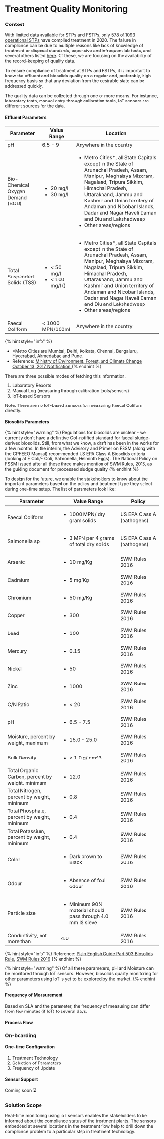 # Treatment Quality Monitoring

### Context

With limited data available for STPs and FSTPs, only [578 of 1093 operational STPs](https://cpcb.nic.in/openpdffile.php?id=UmVwb3J0RmlsZXMvMTIyOF8xNjE1MTk2MzIyX21lZGlhcGhvdG85NTY0LnBkZg==) have complied treatment in 2020. The failure in compliance can be due to multiple reasons like lack of knowledge of treatment or disposal standards, expensive and infrequent lab tests, and several others listed [here](https://miro.com/app/board/o9J\_lbLj6ps=/?moveToWidget=3074457358634878411\&cot=14). Of these, we are focusing on the availability of the record-keeping of quality data.&#x20;

To ensure compliance of treatment at STPs and FSTPs, it is important to know the effluent and biosolids quality on a regular and, preferably, high-frequency basis so that any deviation from the desirable state can be addressed quickly.

The quality data can be collected through one or more means. For instance, laboratory tests, manual entry through calibration tools, IoT sensors are different sources for the data.&#x20;

#### Effluent Parameters

| Parameter                        | Value Range                                                 | Location                                                                                                                                                                                                                                                                                                                                         |
| -------------------------------- | ----------------------------------------------------------- | ------------------------------------------------------------------------------------------------------------------------------------------------------------------------------------------------------------------------------------------------------------------------------------------------------------------------------------------------ |
| pH                               | 6.5 - 9                                                     | Anywhere in the country                                                                                                                                                                                                                                                                                                                          |
| Bio-Chemical Oxygen Demand (BOD) | <ul><li>20 mg/l</li><li>30 mg/l</li></ul>                   | <ul><li>Metro Cities*, all State Capitals except in the State of Arunachal Pradesh, Assam, Manipur, Meghalaya Mizoram, Nagaland, Tripura Sikkim, Himachal Pradesh, Uttarakhand, Jammu and Kashmir and Union territory of Andaman and Nicobar Islands, Dadar and Nagar Haveli Daman and Diu and Lakshadweep</li><li>Other areas/regions</li></ul> |
| Total Suspended Solids (TSS)     | <ul><li>&#x3C; 50 mg/l</li><li>&#x3C; 100 mg/l ()</li></ul> | <ul><li>Metro Cities*, all State Capitals except in the State of Arunachal Pradesh, Assam, Manipur, Meghalaya Mizoram, Nagaland, Tripura Sikkim, Himachal Pradesh, Uttarakhand, Jammu and Kashmir and Union territory of Andaman and Nicobar Islands, Dadar and Nagar Haveli Daman and Diu and Lakshadweep</li><li>Other areas/regions</li></ul> |
| Faecal Coliform                  | < 1000 MPN/100ml                                            | Anywhere in the country                                                                                                                                                                                                                                                                                                                          |

{% hint style="info" %}
* \*Metro Cities are Mumbai, Delhi, Kolkata, Chennai, Bengaluru, Hyderabad, Ahmedabad and Pune.
* Reference: [Ministry of Environment, Forest, and Climate Change October 13, 2017 Notification ](http://ismenvis.nic.in/database/notification\_13th\_oct\_2017-gsr1265e\_15634.aspx)
{% endhint %}

There are three possible modes of fetching this information.

1. Laboratory Reports
2. Manual Log (measuring through calibration tools/sensors)
3. IoT-based Sensors

Note: There are no IoT-based sensors for measuring Faecal Coliform directly.

#### Biosolids Parameters

{% hint style="warning" %}
Regulations for biosolids are unclear - we currently don't have a definitive GoI-notified standard for faecal sludge-derived biosolids. Still, from what we know, a draft has been in the works for a few months. In the interim, the Advisory and Primer on FSSM (along with the CPHEEO Manual) recommended US EPA Class A Biosolids criteria (looking at E Coli/F Coli, Salmonella, Helminth Eggs). The National Policy on FSSM issued after all these three makes mention of SWM Rules, 2016, as the guiding document for processed sludge quality
{% endhint %}

To design for the future, we enable the stakeholders to know about the important parameters based on the policy and treatment type they select during one-time setup. The list of parameters look like:

| Parameter                                        | Value Range                                                                | Policy                     |
| ------------------------------------------------ | -------------------------------------------------------------------------- | -------------------------- |
| Faecal Coliform                                  | <ul><li>1000 MPN/ dry gram solids</li></ul>                                | US EPA Class A (pathogens) |
| Salmonella sp                                    | <ul><li>3 MPN per 4 grams of total dry solids</li></ul>                    | US EPA Class A (pathogens) |
| Arsenic                                          | <ul><li>10 mg/Kg</li></ul>                                                 | SWM Rules 2016             |
| Cadmium                                          | <ul><li>5 mg/Kg</li></ul>                                                  | SWM Rules 2016             |
| Chromium                                         | <ul><li>50 mg/Kg</li></ul>                                                 | SWM Rules 2016             |
| Copper                                           | <ul><li>300</li></ul>                                                      | SWM Rules 2016             |
| Lead                                             | <ul><li>100</li></ul>                                                      | SWM Rules 2016             |
| Mercury                                          | <ul><li>0.15</li></ul>                                                     | SWM Rules 2016             |
| Nickel                                           | <ul><li>50</li></ul>                                                       | SWM Rules 2016             |
| Zinc                                             | <ul><li>1000</li></ul>                                                     | SWM Rules 2016             |
| C/N Ratio                                        | <ul><li>&#x3C; 20</li></ul>                                                | SWM Rules 2016             |
| pH                                               | <ul><li>6.5 - 7.5</li></ul>                                                | SWM Rules 2016             |
| Moisture, percent by weight, maximum             | <ul><li>15.0 - 25.0 </li></ul>                                             | SWM Rules 2016             |
| Bulk Density                                     | <ul><li>&#x3C; 1.0 g/ cm^3</li></ul>                                       | SWM Rules 2016             |
| Total Organic Carbon, percent by weight, minimum | <ul><li>12.0</li></ul>                                                     | SWM Rules 2016             |
| Total Nitrogen, percent by weight, minimum       | <ul><li>0.8</li></ul>                                                      | SWM Rules 2016             |
| Total Phosphate, percent by weight, minimum      | <ul><li>0.4</li></ul>                                                      | SWM Rules 2016             |
| Total Potassium, percent by weight, minimum      | <ul><li>0.4</li></ul>                                                      | SWM Rules 2016             |
| Color                                            | <ul><li>Dark brown to Black</li></ul>                                      | SWM Rules 2016             |
| Odour                                            | <ul><li>Absence of foul odour</li></ul>                                    | SWM Rules 2016             |
| Particle size                                    | <ul><li>Minimum 90% material should pass through 4.0 mm IS sieve</li></ul> | SWM Rules 2016             |
| Conductivity, not more than                      | 4.0                                                                        | SWM Rules 2016             |

{% hint style="info" %}
Reference: [Plain English Guide Part 503 Biosolids Rule](https://www.epa.gov/sites/default/files/2018-12/documents/plain-english-guide-part503-biosolids-rule.pdf), [SWM Rules 2016](https://moef.gov.in/wp-content/uploads/2017/08/SWM-2016-English.pdf)
{% endhint %}

{% hint style="warning" %}
Of all these parameters, pH and Moisture can be monitored through IoT sensors. However, biosolids quality monitoring for other parameters using IoT is yet to be explored by the market.
{% endhint %}

#### Frequency of Measurement

Based on SLA and the parameter, the frequency of measuring can differ from few minutes (if IoT) to several days.&#x20;

#### Process Flow

### On-boarding&#x20;

#### One-time Configuration

1. Treatment Technology
2. Selection of Parameters
3. Frequency of Update

#### Sensor Support

Coming soon :hourglass:

### Solution Scope

Real-time monitoring using IoT sensors enables the stakeholders to be informed about the compliance status of the treatment plants. The sensors embedded at several locations in the treatment flow help to drill down the compliance problem to a particular step in treatment technology.
